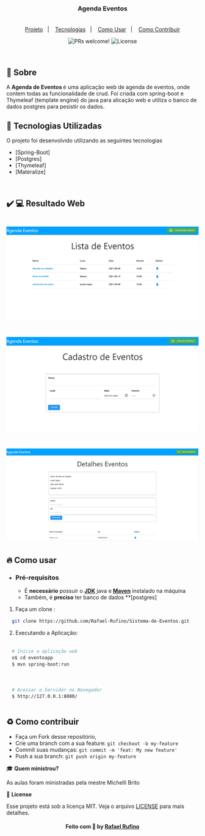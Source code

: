 
<h3 align="center">
    <br><br>
    <b>Agenda Eventos</b>
    <br>
    <br>
</h3>


<p align="center">
  <a href="#sobre">Projeto</a>&nbsp;&nbsp;&nbsp;|&nbsp;&nbsp;&nbsp;
  <a href="#tecnologias-utilizadas">Tecnologias</a>&nbsp;&nbsp;&nbsp;|&nbsp;&nbsp;&nbsp;
  <a href="#como-usar">Como Usar</a>&nbsp;&nbsp;&nbsp;|&nbsp;&nbsp;&nbsp;
  <a href="#Como-Contribuir">Como Contribuir</a>
</p>

<p align="center">
 <img src="https://img.shields.io/static/v1?label=PRs&message=welcome&color=49AA26&labelColor=000000" alt="PRs welcome!" />

  <img alt="License" src="https://img.shields.io/static/v1?label=license&message=MIT&color=49AA26&labelColor=000000">
</p>

<br>



<a id="sobre"></a>


## :bookmark: Sobre

A <strong>Agenda de Eventos </strong> é uma aplicação web de agenda de eventos, onde contem todas as funcionalidade de crud. Foi criada com spring-boot e Thymeleaf (template engine) do java para alicação web e utiliza o banco de dados postgres para pesistir os dados.



<a id="tecnologias-utilizadas"></a>

## :rocket: Tecnologias Utilizadas

O projeto foi desenvolvido utilizando as seguintes tecnologias

- [Spring-Boot]
- [Postgres]
- [Thymeleaf]
- [Materalize]



<br>

## :heavy_check_mark: :computer: Resultado Web

<h1 align="center">
    <img alt="Web Home" src="./.github/app.png" width="800px">

</h1>
<h1 align="center">
    <img alt="Web Home" src="./.github/cadastro.png" width="800px">

</h1>
<h1 align="center">
    <img alt="Web Home" src="./.github/convidado.png" width="800px">

</h1>


<a id="como-usar"></a>

## :fire: Como usar

- ### **Pré-requisitos**

  - É **necessário** possuir o **[JDK]()** java e **[Maven]()** instalado na máquina
  - Também, é **preciso** ter banco de dados **[postgres]
  




1. Faça um clone :

```sh
  git clone https://github.com/Rafael-Rufino/Sistema-de-Eventos.git
```

2. Executando a Aplicação:

```sh

  # Inicie a aplicação web
  o$ cd eventoapp
  $ mvn spring-boot:run 


  
  # Acessar o Servidor no Navegador
  $ http://127.0.0.1:8080/
 


```
  
<a id="Como-Contribuir"></a>


## :recycle: Como contribuir

- Faça um Fork desse repositório,
- Crie uma branch com a sua feature: `git checkout -b my-feature`
- Commit suas mudanças: `git commit -m 'feat: My new feature'`
- Push a sua branch: `git push origin my-feature`


🎓 **Quem ministrou?**

As aulas foram ministradas pela mestre Michelli Brito 

📝 **License**

Esse projeto está sob a licença MIT. Veja o arquivo [LICENSE](LICENSE.md) para mais detalhes.




<h4 align="center">
    Feito com 💜 by <a href="https://www.linkedin.com/in/rafael-r-dos-santos-b889311ba/" target="_blank">Rafael Rufino</a>
</h4>






